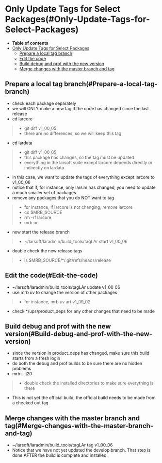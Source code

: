 Only Update Tags for Select Packages(#Only-Update-Tags-for-Select-Packages)
==============================================================================

-   **Table of contents**
-   [Only Update Tags for Select Packages](#Only-Update-Tags-for-Select-Packages)
    -   [Prepare a local tag branch](#Prepare-a-local-tag-branch)
    -   [Edit the code](#Edit-the-code)
    -   [Build debug and prof with the new version](#Build-debug-and-prof-with-the-new-version)
    -   [Merge changes with the master branch and tag](#Merge-changes-with-the-master-branch-and-tag)

Prepare a local tag branch(#Prepare-a-local-tag-branch)
----------------------------------------------------------

-   check each package separately
-   we will ONLY make a new tag if the code has changed since the last release
-   cd larcore

> -   git diff v1\_00\_05
> -   there are no differences, so we will keep this tag

-   cd lardata

> -   git diff v1\_00\_05
> -   this package has changes, so the tag must be updated
> -   everything in the larsoft suite except larcore depends directly or indirectly on lardata

-   In this case, we want to update the tags of everything except larcore to v1\_00\_06
-   notice that if, for instance, only larsim has changed, you need to update a much smaller set of packages
-   remove any packages that you do NOT want to tag

> -   for instance, if larcore is not changing, remove larcore
> -   cd \$MRB\_SOURCE
> -   rm -rf larcore
> -   mrb uc

-   now start the release branch

> -   \~/larsoft/laradmin/build\_tools/tagLAr start v1\_00\_06

-   double check the new release tags

> -   ls \$MRB\_SOURCE/\*/.git/refs/heads/release

Edit the code(#Edit-the-code)
--------------------------------

-   \~/larsoft/laradmin/build\_tools/tagLAr update v1\_00\_06
-   use mrb uv to change the version of other packages

> -   for instance, mrb uv art v1\_09\_02

-   check \*/ups/product\_deps for any other changes that need to be made

Build debug and prof with the new version(#Build-debug-and-prof-with-the-new-version)
----------------------------------------------------------------------------------------

-   since the version in product\_deps has changed, make sure this build starts from a fresh login
-   do both the debug and prof builds to be sure there are no hidden problems
-   mrb i -j20

> -   double check the installed directories to make sure everything is there

-   This is not yet the official build, the official build needs to be made from a checked out tag

Merge changes with the master branch and tag(#Merge-changes-with-the-master-branch-and-tag)
----------------------------------------------------------------------------------------------

-   \~/larsoft/laradmin/build\_tools/tagLAr tag v1\_00\_06
-   Notice that we have not yet updated the develop branch. That step is done AFTER the build is complete and installed.
